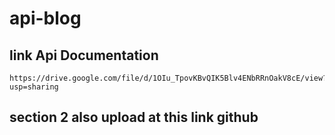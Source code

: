 # api-blog

## link Api Documentation
```
https://drive.google.com/file/d/1OIu_TpovKBvQIK5Blv4ENbRRnOakV8cE/view?usp=sharing
```

## section 2 also upload at this link github
